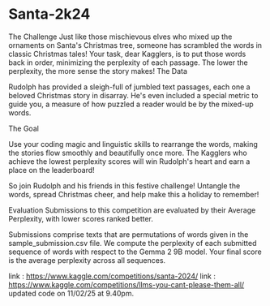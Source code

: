 # Santa-2k24
The Challenge  Just like those mischievous elves who mixed up the ornaments on Santa's Christmas tree, someone has scrambled the words in classic Christmas tales! Your task, dear Kagglers, is to put those words back in order, minimizing the perplexity of each passage. The lower the perplexity, the more sense the story makes! The Data

Rudolph has provided a sleigh-full of jumbled text passages, each one a beloved Christmas story in disarray. He's even included a special metric to guide you, a measure of how puzzled a reader would be by the mixed-up words.

The Goal

Use your coding magic and linguistic skills to rearrange the words, making the stories flow smoothly and beautifully once more. The Kagglers who achieve the lowest perplexity scores will win Rudolph's heart and earn a place on the leaderboard!

So join Rudolph and his friends in this festive challenge! Untangle the words, spread Christmas cheer, and help make this a holiday to remember!

Evaluation
Submissions to this competition are evaluated by their Average Perplexity, with lower scores ranked better.

Submissions comprise texts that are permutations of words given in the sample_submission.csv file. We compute the perplexity of each submitted sequence of words with respect to the Gemma 2 9B model. Your final score is the average perplexity across all sequences.

link : https://www.kaggle.com/competitions/santa-2024/ 
link : https://www.kaggle.com/competitions/llms-you-cant-please-them-all/
updated code on 11/02/25 at 9.40pm.

